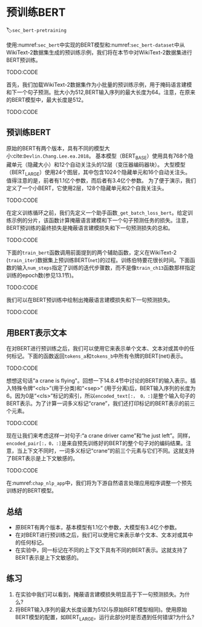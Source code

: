 

<!--
 * @version:
 * @Author:  StevenJokess https://github.com/StevenJokess
 * @Date: 2020-08-15 14:46:54
 * @LastEditors:  StevenJokess https://github.com/StevenJokess
 * @LastEditTime: 2020-10-07 13:27:56
 * @Description:MT, improve
 * @TODO::
 * @Reference:http://preview.d2l.ai/d2l-en/master/chapter_natural-language-processing-pretraining/bert-pretraining.html
-->

# 预训练BERT
:label:`sec_bert-pretraining`

使用:numref:`sec_bert`中实现的BERT模型和:numref:`sec_bert-dataset`中从WikiText-2数据集生成的预训练示例，我们将在本节中对WikiText-2数据集进行BERT预训练。

TODO:CODE

首先，我们加载WikiText-2数据集作为小批量的预训练示例，用于掩码语言建模和下一个句子预测。批大小为512,BERT输入序列的最大长度为64。注意，在原来的BERT模型中，最大长度是512。

TODO:CODE

## 预训练BERT

原始的BERT有两个版本，具有不同的模型大小:cite:`Devlin.Chang.Lee.ea.2018`。 基本模型（$\text{BERT}_{\text{BASE}}$）使用具有768个隐藏单元（隐藏大小）和12个自动关注头的12层（变压器编码器块）。 大型模型（$\text{BERT}_{\text{LARGE}}$）使用24个图层，其中包含1024个隐藏单元和16个自动关注头。 值得注意的是，前者有1.1亿个参数，而后者有3.4亿个参数。 为了便于演示，我们定义了一个小BERT，它使用2层，128个隐藏单元和2个自我关注头。

TODO:CODE

在定义训练循环之前，我们先定义一个助手函数`_get_batch_loss_bert`。给定训练示例的分片，该函数计算掩蔽语言建模和下一个句子预测任务的损失。注意，BERT预训练的最终损失是掩蔽语言建模损失和下一句预测损失的总和。

TODO:CODE

下面的`train_bert`函数调用前面提到的两个辅助函数，定义在WikiText-2 (`train_iter`)数据集上预训练BERT(`net`)的过程。训练伯特要花很长时间。下面函数的输入`num_steps`指定了训练的迭代步骤数，而不是像`train_ch13`函数那样指定训练的epoch数(参见13.1节)。

TODO:CODE

我们可以在BERT预训练中绘制出掩蔽语言建模损失和下一句预测损失。

TODO:CODE

## 用BERT表示文本

在对BERT进行预训练之后，我们可以使用它来表示单个文本、文本对或其中的任何标记。下面的函数返回`tokens_a`和`tokens_b`中所有令牌的BERT(net)表示。

TODO:CODE

想想这句话"a crane is flying"。回想一下14.8.4节中讨论的BERT的输入表示。插入特殊令牌“&lt;cls&gt;”(用于分类)和“&lt;sep&gt;” (用于分离)后，BERT输入序列的长度为6。因为0是“&lt;cls&gt;”标记的索引，所以`encoded_text[:， 0，:]`是整个输入句子的BERT表示。为了计算一词多义标记“crane”，我们还打印标记的BERT表示的前三个元素。

TODO:CODE

现在让我们来考虑这样一对句子:“a crane driver came”和“he just left”。同样，`encoded_pair[:，0，:]`是来自预先训练好的BERT的整个句子对的编码结果。注意，当上下文不同时，一词多义标记“crane”的前三个元素与它们不同。这就支持了BERT表示是上下文敏感的。

TODO:CODE

在:numref:`chap_nlp_app`中，我们将为下游自然语言处理应用程序调整一个预先训练好的BERT模型。

## 总结

* 原BERT有两个版本，基本模型有1.1亿个参数，大模型有3.4亿个参数。
* 在对BERT进行预训练之后，我们可以使用它来表示单个文本、文本对或其中的任何标记。
* 在实验中，同一标记在不同的上下文下具有不同的BERT表示。这就支持了BERT表示是上下文敏感的。

## 练习

1. 在实验中我们可以看到，掩蔽语言建模损失明显高于下一句预测损失。为什么?
2. 将BERT输入序列的最大长度设置为512(与原始BERT模型相同)。使用原始BERT模型的配置，如$\text{BERT}_{\text{LARGE}}$。运行此部分时是否遇到任何错误?为什么?
